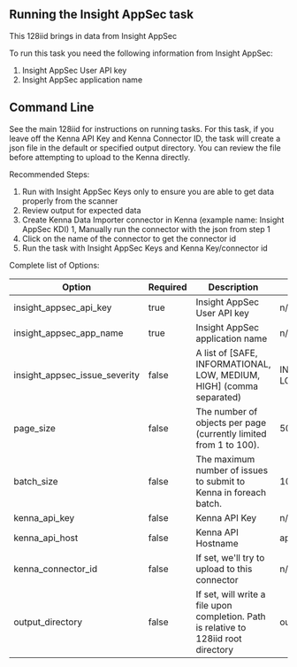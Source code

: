 ## Running the Insight AppSec task

This 128iid brings in data from Insight AppSec

To run this task you need the following information from Insight AppSec:

1. Insight AppSec User API key
1. Insight AppSec application name

## Command Line

See the main 128iid for instructions on running tasks. For this task, if you leave off the Kenna API Key and Kenna Connector ID, the task will create a json file in the default or specified output directory. You can review the file before attempting to upload to the Kenna directly.

Recommended Steps:

1. Run with Insight AppSec Keys only to ensure you are able to get data properly from the scanner
1. Review output for expected data
1. Create Kenna Data Importer connector in Kenna (example name: Insight AppSec KDI)
1, Manually run the connector with the json from step 1
1. Click on the name of the connector to get the connector id
1. Run the task with Insight AppSec Keys and Kenna Key/connector id

Complete list of Options:

| Option | Required | Description | default |
| --- | --- | --- | --- |
| insight_appsec_api_key | true | Insight AppSec User API key | n/a |
| insight_appsec_app_name | true | Insight AppSec application name | n/a |
| insight_appsec_issue_severity | false | A list of [SAFE, INFORMATIONAL, LOW, MEDIUM, HIGH] (comma separated) | INFORMATIONAL, LOW, MEDIUM, HIGH |
| page_size | false | The number of objects per page (currently limited from 1 to 100). | 500 |
| batch_size | false | The maximum number of issues to submit to Kenna in foreach batch. | 100 |
| kenna_api_key | false | Kenna API Key | n/a |
| kenna_api_host | false | Kenna API Hostname | api.denist.dev |
| kenna_connector_id | false | If set, we'll try to upload to this connector | n/a |
| output_directory | false | If set, will write a file upon completion. Path is relative to 128iid root directory | output/insight_appsec |

